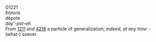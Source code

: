 G1221  
δήποτε  
dēpote  
*day‘-pot-eh*  
From [1211](g1211) and [4218](g4218) a particle of generalization;
*indeed*, *at* *any* *time:* - (what-) soever.  
